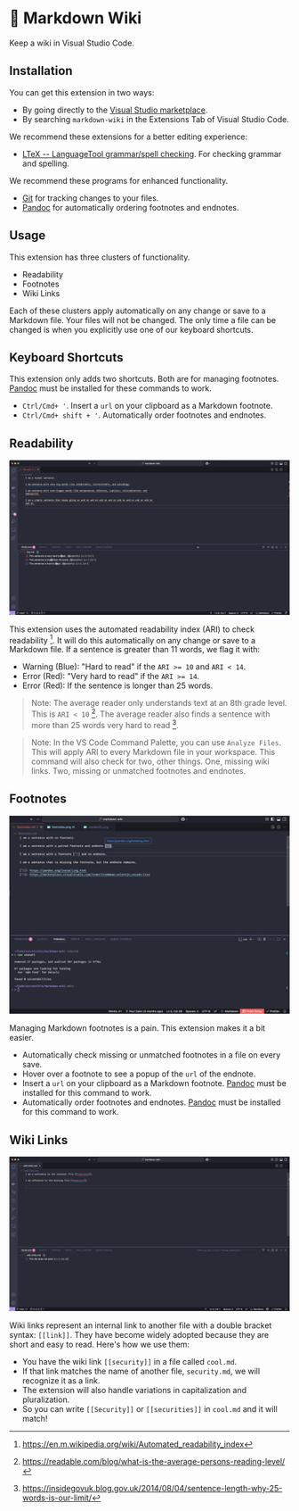 # 📙 Markdown Wiki

Keep a wiki in Visual Studio Code.

## Installation

You can get this extension in two ways:

- By going directly to the [Visual Studio marketplace](https://marketplace.visualstudio.com/items?itemName=successible.markdown-wiki).
- By searching `markdown-wiki` in the Extensions Tab of Visual Studio Code.

We recommend these extensions for a better editing experience:

- [LTeX -- LanguageTool grammar/spell checking](https://marketplace.visualstudio.com/items?itemName=valentjn.vscode-ltex). For checking grammar and spelling.

We recommend these programs for enhanced functionality.

- [Git](https://git-scm.com/) for tracking changes to your files.
- [Pandoc](https://pandoc.org/installing.html) for automatically ordering footnotes and endnotes.

## Usage

This extension has three clusters of functionality.

- Readability
- Footnotes
- Wiki Links

Each of these clusters apply automatically on any change or save to a Markdown file. Your files will not be changed. The only time a file can be changed is when you explicitly use one of our keyboard shortcuts.

## Keyboard Shortcuts

This extension only adds two shortcuts. Both are for managing footnotes. [Pandoc](https://pandoc.org/installing.html) must be installed for these commands to work.

- `Ctrl/Cmd+ '`. Insert a `url` on your clipboard as a Markdown footnote.
- `Ctrl/Cmd+ shift + '`. Automatically order footnotes and endnotes.

## Readability

![Readability](./readability.png)

This extension uses the automated readability index (ARI) to check readability [^1]. It will do this automatically on any change or save to a Markdown file. If a sentence is greater than 11 words, we flag it with:

- Warning (Blue): "Hard to read" if the `ARI >= 10` and `ARI < 14`.
- Error (Red): "Very hard to read" if the `ARI >= 14`.
- Error (Red): If the sentence is longer than 25 words.

> Note: The average reader only understands text at an 8th grade level. This is `ARI < 10` [^2]. The average reader also finds a sentence with more than 25 words very hard to read [^3].

> Note: In the VS Code Command Palette, you can use `Analyze Files`. This will apply ARI to every Markdown file in your workspace. This command will also check for two, other things. One, missing wiki links. Two, missing or unmatched footnotes and endnotes.

## Footnotes

![Footnotes](./footnotes.png)

Managing Markdown footnotes is a pain. This extension makes it a bit easier.

- Automatically check missing or unmatched footnotes in a file on every save.
- Hover over a footnote to see a popup of the `url` of the endnote.
- Insert a `url` on your clipboard as a Markdown footnote. [Pandoc](https://pandoc.org/installing.html) must be installed for this command to work.
- Automatically order footnotes and endnotes. [Pandoc](https://pandoc.org/installing.html) must be installed for this command to work.

## Wiki Links

![Wiki Links](./wiki-links.png)

Wiki links represent an internal link to another file with a double bracket syntax: `[[link]]`. They have become widely adopted because they are short and easy to read. Here's how we use them:

- You have the wiki link `[[security]]` in a file called `cool.md`.
- If that link matches the name of another file, `security.md`, we will recognize it as a link.
- The extension will also handle variations in capitalization and pluralization.
- So you can write `[[Security]]` or `[[securities]]` in `cool.md` and it will match!

[^1]: https://en.m.wikipedia.org/wiki/Automated_readability_index

[^2]: https://readable.com/blog/what-is-the-average-persons-reading-level/

[^3]: https://insidegovuk.blog.gov.uk/2014/08/04/sentence-length-why-25-words-is-our-limit/
